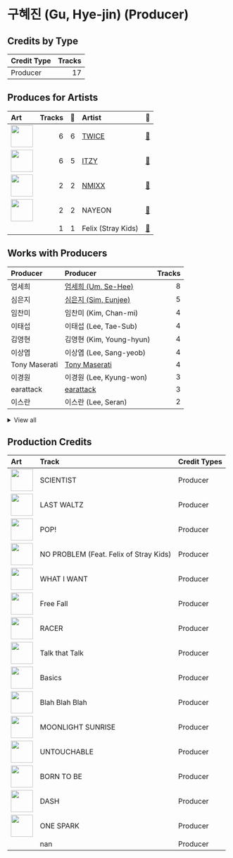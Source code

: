 # 구혜진 (Gu, Hye-jin) (Producer)

## Credits by Type

| Credit Type | Tracks |
|:---|---:|
| Producer | 17 |

## Produces for Artists

| Art | Tracks | 💚 | Artist | 🔗 |
|:---|---:|---:|:---|:---|
| <img src="https://i.scdn.co/image/ab6761610000e5eb0c6952f39ba680489149a54c" alt="" width="50" /> | 6 | 6 | [TWICE](../../artists/twice/overview.md) | [🔗](https://open.spotify.com/artist/7n2Ycct7Beij7Dj7meI4X0) |
| <img src="https://i.scdn.co/image/ab6761610000e5ebb0e2700dbc17b43328038f7a" alt="" width="50" /> | 6 | 5 | [ITZY](../../artists/itzy/overview.md) | [🔗](https://open.spotify.com/artist/2KC9Qb60EaY0kW4eH68vr3) |
| <img src="https://i.scdn.co/image/ab6761610000e5eb1edc72b57c227d48e28888b1" alt="" width="50" /> | 2 | 2 | [NMIXX](../../artists/nmixx/overview.md) | [🔗](https://open.spotify.com/artist/28ot3wh4oNmoFOdVajibBl) |
| <img src="https://i.scdn.co/image/ab6761610000e5ebc6b06646a678916fab69b37e" alt="" width="50" /> | 2 | 2 | NAYEON | [🔗](https://open.spotify.com/artist/1VwDG9aBflQupaFNjUru9A) |
| | 1 | 1 | Felix (Stray Kids) | [🔗](https://open.spotify.com/artist/40zyx4iztMjRbIIoI802r4) |

## Works with Producers

| Producer | Producer | Tracks |
|:---|:---|---:|
| 엄세희 | [엄세희 (Um, Se-Hee)](../엄세희_(um,_se-hee)/overview.md) | 8 |
| 심은지 | [심은지 (Sim, Eunjee)](../심은지_(sim,_eunjee)/overview.md) | 5 |
| 임찬미 | 임찬미 (Kim, Chan-mi) | 4 |
| 이태섭 | 이태섭 (Lee, Tae-Sub) | 4 |
| 김영현 | 김영현 (Kim, Young-hyun) | 4 |
| 이상엽 | 이상엽 (Lee, Sang-yeob) | 4 |
| Tony Maserati | [Tony Maserati](../tony_maserati/overview.md) | 4 |
| 이경원 | 이경원 (Lee, Kyung-won) | 3 |
| earattack | [earattack](../earattack/overview.md) | 3 |
| 이스란 | 이스란 (Lee, Seran) | 2 |


<details>
<summary>View all</summary>

| Producer | Producer | Tracks |
|:---|:---|---:|
| 임홍진 | 임홍진 (Im, Hong-Jin) | 2 |
| 구종필 | [구종필 (Koo, Jong-Pil)](../구종필_(koo,_jong-pil)/overview.md) | 2 |
| Melanie Joy Fontana | Melanie Joy Fontana | 2 |
| Greg Bonnick | Greg Bonnick | 2 |
| 오현선 | 오현선 (Oh, Hyun-sun) | 2 |
| 윤원권 | 윤원권 (Yoon, Won-kwon) | 2 |
| 이우현 | 이우현 (Lee, Woo-hyun) | 2 |
| Hayden Chapman | Hayden Chapman | 2 |
| Noday | Noday | 2 |
| LDN Noise | [LDN Noise](../ldn_noise/overview.md) | 2 |
| Karin Wilhemina Eurenius | Karin Wilhemina Eurenius | 1 |
| 방혜현 | 방혜현 (Bang, Hye Hyun) | 1 |
| Zarah Christenson | Zarah Christenson | 1 |
| Arschtritt Lindgren | [Arschtritt Lindgren](../arschtritt_lindgren/overview.md) | 1 |
| SELAH | SELAH | 1 |
| Sam Carter | Sam Carter | 1 |
| TBHits | TBHits | 1 |
| 손채영 | 손채영 (Son, Chae-young) | 1 |
| Joseph K | Joseph K | 1 |
| 정은경 | [정은경 (Jung, Eun-Kyung)](../정은경_(jung,_eun-kyung)/overview.md) | 1 |
| Kelsey Klingensmith | Kelsey Klingensmith | 1 |
| 정다연 | 정다연 (Jeong, Dayeon) | 1 |
| 김인 | 김인 (Kim, In) | 1 |
| Kyler Niko | Kyler Niko | 1 |
| 이민영 | 이민영 (Lee, Min-young) | 1 |
| Kaedi Dalley | Kaedi Dalley | 1 |
| 72 | 72 | 1 |
| 이우민 | 이우민 (Yiwoomin) | 1 |
| Deza | Deza | 1 |
| Yeul | Yeul | 1 |
| Gingerbread | Gingerbread | 1 |
| 성유진 | 성유진 (Sung, Yoojin) | 1 |
| Arineh Karimi | Arineh Karimi | 1 |
| 서은일 | 서은일 (Seo, Eun-il) | 1 |
| Brian U | Brian U | 1 |
| Frankie Day | Frankie Day | 1 |
| Brown Panda | Brown Panda | 1 |
| Anne-Marie | Anne-Marie | 1 |
| Josh Gudwin | [Josh Gudwin](../josh_gudwin/overview.md) | 1 |
| 송희진 | 송희진 (Song, Hee-jin) | 1 |
| Ellen Berg Tollbom | Ellen Berg Tollbom | 1 |
| Gusten Dahlqvist | Gusten Dahlqvist | 1 |
| 常楽寺澪 | 常楽寺澪 (Jorakuji, Mio) | 1 |
| IRIS Yerin Lee | IRIS Yerin Lee | 1 |
| 원지애 | 원지애 (Won, Jiae) | 1 |
| Sophia Pae | Sophia Pae | 1 |
| Strong Dragon | Strong Dragon | 1 |
| 초이 | 초이 (Choi) | 1 |
| Tobias Näslund | Tobias Näslund (Näslund, Tobias) | 1 |
| AFTRSHOK | AFTRSHOK | 1 |
| 백새임 | 백새임 (Baek, Sae-im) | 1 |
| Maria Marcus | Maria Marcus | 1 |
| 강선영 | 강선영 (강선영) | 1 |
| Kenzie | [Kenzie](../kenzie/overview.md) | 1 |
| LSY | LSY | 1 |
| Gray Trainer | Gray Trainer | 1 |
| 여민수 | 여민수 (Yeo, Min Soo) | 1 |
| Christoffer Semelius | Christoffer Semelius | 1 |
| 마치 | 마치 (MRCH) | 1 |
| HONEY NOISE | HONEY NOISE | 1 |
| EJAE | EJAE | 1 |
| WKLY | WKLY | 1 |
| 복주영 | 복주영 (Bok, Ju Young) | 1 |
| PUFF | PUFF | 1 |
| Ayushy | Ayushy | 1 |
| Musikality | Musikality | 1 |
| 형근 | 형근 (Hyeongeun) | 1 |
| Mr. Franks | Mr. Franks | 1 |
| Nina Ann Nelson | Nina Ann Nelson | 1 |
| Shift K3Y | Shift K3Y | 1 |
| Paulina Cerrilla | Paulina Cerrilla | 1 |
| Barry Cohen | Barry Cohen | 1 |
| 이해솔 | 이해솔 (Lee, Hae Sol) | 1 |
| Czaer | Czaer | 1 |
| 새봄 | 새봄 (Sae Bom) | 1 |
| NVR know | NVR know | 1 |
| Chris Galland | Chris Galland | 1 |
| KayOne | KayOne | 1 |
| Awrii | Awrii | 1 |
| Jacob Aaron | Jacob Aaron | 1 |
| YUE | YUE | 1 |
| C'SA | C'SA | 1 |
| 케빈오빠 | 케빈오빠 (Kevinoppa) | 1 |
| Manny Marroquin | [Manny Marroquin](../manny_marroquin/overview.md) | 1 |
| Kobee | Kobee | 1 |
| danke | [danke](../danke/overview.md) | 1 |
| Rick Bridges | Rick Bridges | 1 |

</details>


## Production Credits

| Art | Track | Credit Types |
|:---|:---|:---|
| <img src="https://i.scdn.co/image/ab67616d0000b273d1961ecb307c9e05ec8f7e82" alt="" width="50" /> | SCIENTIST | Producer |
| <img src="https://i.scdn.co/image/ab67616d0000b273d1961ecb307c9e05ec8f7e82" alt="" width="50" /> | LAST WALTZ | Producer |
| <img src="https://i.scdn.co/image/ab67616d0000b2735fb4a9cfbeb3b7beb337ed02" alt="" width="50" /> | POP! | Producer |
| <img src="https://i.scdn.co/image/ab67616d0000b2735fb4a9cfbeb3b7beb337ed02" alt="" width="50" /> | NO PROBLEM (Feat. Felix of Stray Kids) | Producer |
| <img src="https://i.scdn.co/image/ab67616d0000b273e61bca92e4a64e50ee44a009" alt="" width="50" /> | WHAT I WANT | Producer |
| <img src="https://i.scdn.co/image/ab67616d0000b273e61bca92e4a64e50ee44a009" alt="" width="50" /> | Free Fall | Producer |
| <img src="https://i.scdn.co/image/ab67616d0000b273e61bca92e4a64e50ee44a009" alt="" width="50" /> | RACER | Producer |
| <img src="https://i.scdn.co/image/ab67616d0000b273c3040848e6ef0e132c5c8340" alt="" width="50" /> | Talk that Talk | Producer |
| <img src="https://i.scdn.co/image/ab67616d0000b273c3040848e6ef0e132c5c8340" alt="" width="50" /> | Basics | Producer |
| <img src="https://i.scdn.co/image/ab67616d0000b273afa3ff83579d3450ad73eaf8" alt="" width="50" /> | Blah Blah Blah | Producer |
| <img src="https://i.scdn.co/image/ab67616d0000b27359f57a5ca507a3d3fed81ea6" alt="" width="50" /> | MOONLIGHT SUNRISE | Producer |
| <img src="https://i.scdn.co/image/ab67616d0000b273470d0ba5f707b141d1337cf2" alt="" width="50" /> | UNTOUCHABLE | Producer |
| <img src="https://i.scdn.co/image/ab67616d0000b273470d0ba5f707b141d1337cf2" alt="" width="50" /> | BORN TO BE | Producer |
| <img src="https://i.scdn.co/image/ab67616d0000b27381d97a31253b898bc4149195" alt="" width="50" /> | DASH | Producer |
| <img src="https://i.scdn.co/image/ab67616d0000b273bd8c739ce7e59ae9414c7a26" alt="" width="50" /> | ONE SPARK | Producer |
| | nan | Producer |